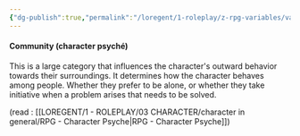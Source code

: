 ```yaml
---
{"dg-publish":true,"permalink":"/loregent/1-roleplay/z-rpg-variables/variables-character/variables-character-psyche/community/","noteIcon":""}
---
```


#### Community (character psyché)

This is a large category that influences the character's outward behavior towards their surroundings. It determines how the character behaves among people. Whether they prefer to be alone, or whether they take initiative when a problem arises that needs to be solved.

(read : [[LOREGENT/1 - ROLEPLAY/03 CHARACTER/character in general/RPG - Character Psyche\|RPG - Character Psyche]])
